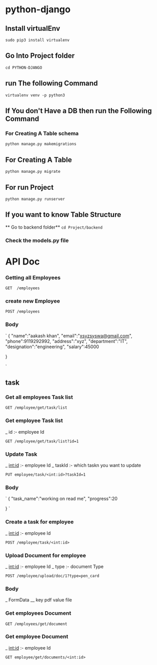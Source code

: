 # python-django

## Install virtualEnv

`sudo pip3 install virtualenv`

## Go Into Project folder

`cd PYTHON-DJANGO`

## run The following Command

`virtualenv venv -p python3`

## If You don't Have a DB then run the Following Command

### For Creating A Table schema

`python manage.py makemigrations`

## For Creating A Table

`python manage.py migrate`

## For run Project

`python manage.py runserver`

## If you want to know Table Structure

** Go to backend folder**
`cd Project/backend`

### Check the models.py file

# API Doc

### Getting all Employees

`GET  /employees`

### create new Employee

`POST /employees`

### Body

`
{
"name":"aakash khan",
"email":"xsyzsyswa@gmail.com",
"phone":9119292992,
"address":"xyz",
"department":"IT",
"designation":"engineering",
"salary":45000

}

`

## task

### Get all employees Task list

`GET /employee/get/task/list`

### Get employee Task list

\_ id :- employee Id

`GET /employee/get/task/list?id=1`

### Update Task

\_ <int:id> :- employee Id
\_ taskId :- which taskn you want to update

`PUT employee/task/<int:id>?taskId=1`

### Body

`
{
"task_name":"working on read me",
"progress":20

}
`

### Create a task for employee

\_ <int:id> :- employee Id

`POST /employee/task/<int:id>`

### Upload Document for employee

\_ <int:id> :- employee Id
\_ type :- document Type

`POST /employee/upload/doc/1?type=pen_card`

### Body

\_ FormData
\_\_ key pdf value file

### Get employees Document

`GET /employees/get/document `

### Get employee Document

\_ <int:id> :- employee Id

`GET employee/get/documents/<int:id>`
